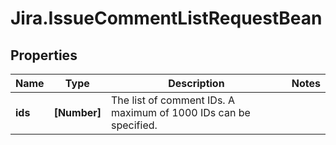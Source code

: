 # Jira.IssueCommentListRequestBean

## Properties

Name | Type | Description | Notes
------------ | ------------- | ------------- | -------------
**ids** | **[Number]** | The list of comment IDs. A maximum of 1000 IDs can be specified. | 


